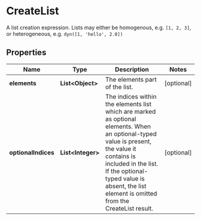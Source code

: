 

# CreateList

A list creation expression.  Lists may either be homogenous, e.g. `[1, 2, 3]`, or heterogeneous, e.g. `dyn([1, 'hello', 2.0])`

## Properties

| Name | Type | Description | Notes |
|------------ | ------------- | ------------- | -------------|
|**elements** | **List&lt;Object&gt;** | The elements part of the list. |  [optional] |
|**optionalIndices** | **List&lt;Integer&gt;** | The indices within the elements list which are marked as optional elements.  When an optional-typed value is present, the value it contains is included in the list. If the optional-typed value is absent, the list element is omitted from the CreateList result. |  [optional] |



